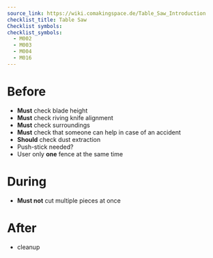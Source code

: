 ```yaml
---
source_link: https://wiki.comakingspace.de/Table_Saw_Introduction
checklist_title: Table Saw
Checklist symbols: 
checklist_symbols: 
  - M002
  - M003
  - M004
  - M016
---
```


# Before
* **Must** check blade height
* **Must** check riving knife alignment
* **Must** check surroundings
* **Must** check that someone can help in case of an accident
* **Should** check dust extraction
* Push-stick needed?
* User only **one** fence at the same time

# During
* **Must not** cut multiple pieces at once

# After
* cleanup


